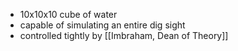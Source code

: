 - 10x10x10 cube of water
- capable of simulating an entire dig sight
- controlled tightly by [[Imbraham, Dean of Theory]]
